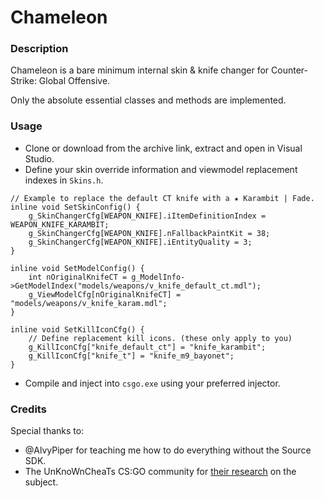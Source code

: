 # Chameleon

### Description

Chameleon is a bare minimum internal skin & knife changer for Counter-Strike: Global Offensive.

Only the absolute essential classes and methods are implemented.

### Usage

* Clone or download from the archive link, extract and open in Visual Studio.
* Define your skin override information and viewmodel replacement indexes in `Skins.h`.
```
// Example to replace the default CT knife with a ★ Karambit | Fade.
inline void SetSkinConfig() {
	g_SkinChangerCfg[WEAPON_KNIFE].iItemDefinitionIndex = WEAPON_KNIFE_KARAMBIT;
	g_SkinChangerCfg[WEAPON_KNIFE].nFallbackPaintKit = 38;
	g_SkinChangerCfg[WEAPON_KNIFE].iEntityQuality = 3;
}
 
inline void SetModelConfig() {
	int nOriginalKnifeCT = g_ModelInfo->GetModelIndex("models/weapons/v_knife_default_ct.mdl");
	g_ViewModelCfg[nOriginalKnifeCT] = "models/weapons/v_knife_karam.mdl";
}

inline void SetKillIconCfg() {
	// Define replacement kill icons. (these only apply to you)
	g_KillIconCfg["knife_default_ct"] = "knife_karambit";
	g_KillIconCfg["knife_t"] = "knife_m9_bayonet";
}
```

* Compile and inject into `csgo.exe` using your preferred injector.

### Credits

Special thanks to:
- @AlvyPiper for teaching me how to do everything without the Source SDK.
- The UnKnoWnCheaTs CS:GO community for [their research](http://www.unknowncheats.me/forum/counterstrike-global-offensive/143458-csgo-skins-demystified-almost.html) on the subject.